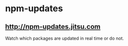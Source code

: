 # npm-updates

## http://npm-updates.jitsu.com

Watch which packages are updated in real time or do not.
